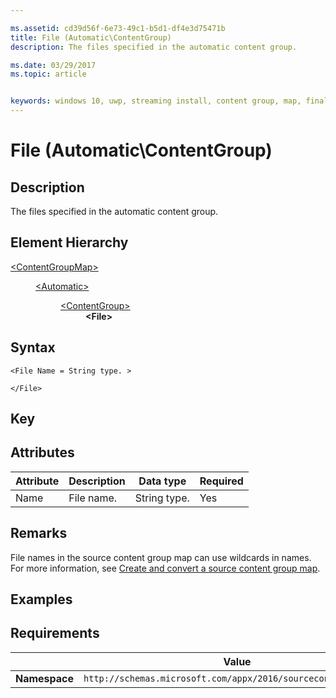 ```yaml
---

ms.assetid: cd39d56f-6e73-49c1-b5d1-df4e3d75471b 
title: File (Automatic\ContentGroup)
description: The files specified in the automatic content group.

ms.date: 03/29/2017
ms.topic: article


keywords: windows 10, uwp, streaming install, content group, map, final content group, automatic content group
---
```


# File (Automatic\ContentGroup)

## Description
The files specified in the automatic content group.

## Element Hierarchy
<dl>
<dt><a href="element-source-contentgroupmap.md">&lt;ContentGroupMap&gt;</a></dt>
<dd>
<dl>
<dt><a href="element-source-automatic.md">&lt;Automatic&gt;</a></dt>
<dd>
<dl>
<dt><a href="element-source-automatic-contentgroup.md">&lt;ContentGroup&gt;</a></dt>
<dd><b>&lt;File&gt;</b></dd>
</dl>
</dd>
</dl>
</dd>
</dl>

## Syntax
```syntax
<File Name = String type. >

</File>
```

## Key

## Attributes

| Attribute | Description | Data type | Required |
|-----------|-------------|-----------|----------|
| Name | File name. | String type. | Yes |


## Remarks
File names in the source content group map can use wildcards in names. For more information, see [Create and convert a source content group map](/windows/uwp/packaging/create-cgm).

## Examples

## Requirements

|          | Value |
|----------|--------------|
| **Namespace** | `http://schemas.microsoft.com/appx/2016/sourcecontentgroupmap` |
